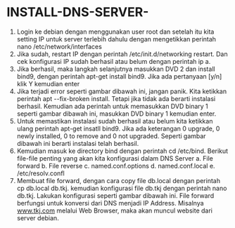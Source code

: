 # INSTALL-DNS-SERVER-

1.	Login ke debian dengan menggunakan user root dan setelah itu kita setting IP untuk server terlebih dahulu dengan mengetikkan perintah nano /etc/network/interfaces
2.	Jika sudah, restart IP dengan perintah /etc/init.d/networking restart. Dan cek konfigurasi IP sudah berhasil atau belum dengan perintah ip a.
3.	Jika berhasil, maka langkah selanjutnya masukkan DVD 2 dan install bind9, dengan perintah apt-get install bind9. Jika ada pertanyaan [y/n] klik Y kemudian enter
4.	Jika terjadi error seperti gambar dibawah ini, jangan panik. Kita ketikkan perintah apt --fix-broken install. Tetapi jika tidak ada berarti instalasi berhasil.
Kemudian ada perintah untuk memasukkan DVD binary 1 seperti gambar dibawah ini, masukkan DVD binary 1 kemudian enter.
6.	 Untuk memastikan instalasi sudah berhasil atau belum kita ketikkan ulang perintah apt-get insatll bind9. Jika ada keterangan 0 upgrade, 0 newly installed, 0 to remove and 0 not upgraded. Seperti gambar dibawah ini berarti instalasi telah berhasil.
7.	Kemudian masuk ke directory bind dengan perintah cd /etc/bind. 
Berikut file-file penting yang akan kita konfigurasi dalam DNS Server
a.	File forward
b.	File reverse
c.	named.conf.options
d.	named.conf.local
e.	/etc/resolv.confl
8.	Membuat file forward, dengan cara copy file db.local dengan perintah cp db.local db.tkj. kemudian konfigurasi file db.tkj dengan perintah nano db.tkj. Lakukan konfigurasi seperti gambar dibawah ini.
File forward berfungsi untuk konversi dari DNS menjadi IP Address. Misalnya www.tkj.com melalui Web Browser, maka akan muncul website dari server debian.
